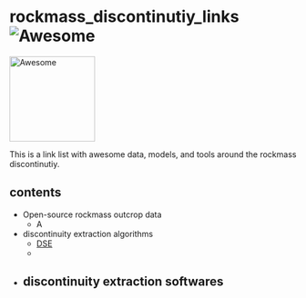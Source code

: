 # rockmass_discontinutiy_links![Awesome](https://raw.githubusercontent.com/sindresorhus/awesome/main/media/logo.svg)
<img src="https://raw.githubusercontent.com/sindresorhus/awesome/main/media/logo.svg" alt="Awesome" width="150" style="vertical-align: middle;"/>

This is a link list with awesome data, models, and tools around the rockmass discontinutiy.

## contents
- Open-source rockmass outcrop data
  - A
- discontinuity extraction algorithms
  - [DSE](https://github.com/adririquelme/DSE)
  - 
- discontinuity extraction softwares
  - 
